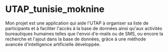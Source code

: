 # UTAP_tunisie_moknine 
Mon projet est une application qui aide l'UTAP à organiser sa liste de participants et à faciliter l'accès à la base de données ainsi qu'aux activités bureautiques humaines telles que l'envoi d'e-mails ou de SMS, ou encore la recherche et l'ajout dans la base de données, grâce à une méthode avancée d'intelligence artificielle développée.
